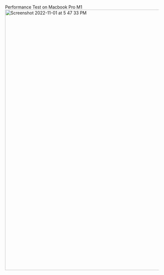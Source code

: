 Performance Test on Macbook Pro M1
<img width="852" alt="Screenshot 2022-11-01 at 5 47 33 PM" src="https://user-images.githubusercontent.com/12495994/199231164-61d24f00-e628-4fbc-b3a6-2c2402fc29a2.png">
